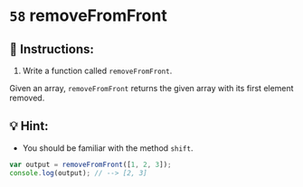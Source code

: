 # `58` removeFromFront

## 📝 Instructions:

1. Write a function called `removeFromFront`.

Given an array, `removeFromFront` returns the given array with its first element removed.

## :bulb: Hint:

* You should be familiar with the method `shift`.


```Javascript
var output = removeFromFront([1, 2, 3]);
console.log(output); // --> [2, 3]
```